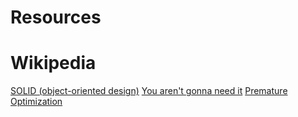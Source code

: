 # Resources

# Wikipedia
[SOLID (object-oriented design)](https://en.wikipedia.org/wiki/SOLID_(object-oriented_design))
[You aren't gonna need it](https://en.wikipedia.org/wiki/You_aren%27t_gonna_need_it)
[Premature Optimization](http://wiki.c2.com/?PrematureOptimization)
